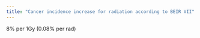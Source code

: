 ```yaml
---
title: "Cancer incidence increase for radiation according to BEIR VII"
---
```

8% per 1Gy (0.08% per rad)

